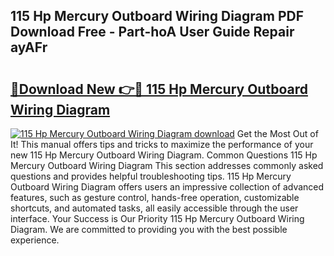 ## 115 Hp Mercury Outboard Wiring Diagram PDF Download Free - Part-hoA User Guide Repair ayAFr

# <h2><a href="http://dfo8ff.blite.top/?on=115+Hp+Mercury+Outboard+Wiring+Diagram">🔗Download New 👉🔴 115 Hp Mercury Outboard Wiring Diagram</a></h2>

[![115 Hp Mercury Outboard Wiring Diagram download](https://i.imgur.com/lujVjoI.png)](http://dfo8ff.blite.top/?on=115+Hp+Mercury+Outboard+Wiring+Diagram)
Get the Most Out of It! This manual offers tips and tricks to maximize the performance of your new 115 Hp Mercury Outboard Wiring Diagram. Common Questions 115 Hp Mercury Outboard Wiring Diagram This section addresses commonly asked questions and provides helpful troubleshooting tips. 115 Hp Mercury Outboard Wiring Diagram offers users an impressive collection of advanced features, such as gesture control, hands-free operation, customizable shortcuts, and automated tasks, all easily accessible through the user interface. Your Success is Our Priority 115 Hp Mercury Outboard Wiring Diagram. We are committed to providing you with the best possible experience.
